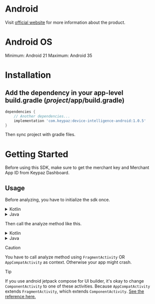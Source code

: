# Android

Visit [official website](https://keypaz.com) for more information about the product.

# Android OS

Minimum: Android 21
Maximum: Android 35

# Installation

## Add the dependency in your app-level build.gradle (*project*/app/build.gradle)

```gradle
dependencies {
	// Another dependencies...
	implementation 'com.keypaz:device-intelligence-android:1.0.5'
}
```

Then sync project with gradle files.

# Getting Started

Before using this SDK, make sure to get the merchant key and Merchant App ID from Keypaz Dashboard.

## Usage

Before analyzing, you have to initialize the sdk once.

<details>
<summary>Kotlin</summary>
 
```kotlin
// get keypaz instance
val keypaz = KeypazFactory.getInstance()

keypaz.initialize(this, "YOUR_MERCHANT_KEY", "YOUR_MERCHANT_APP_ID")
```
 
</details>

<details>
<summary>Java</summary>

```java
// get keypaz instance
Keypaz keypaz = KeypazFactory.getInstance();

keypaz.initialize(this, "YOUR_MERCHANT_KEY", "YOUR_MERCHANT_APP_ID");
```
 
</details>

Then call the analyze method like this.

<details>
<summary>Kotlin</summary>
 
```kotlin
keypaz.setup(this).analyze { result ->
  if (result.hasException) {
    val exception = result.exception
    // handle error here
    return
  }

  // your activity id
  val activityId = result.activityId
}
```
 
</details>

<details>
<summary>Java</summary>

```java
keypaz.setup(this).analyze(result -> {
	if (result.getHasException()) {
		KeypazException exception = result.getException();
		// handle error here
		return null;
	}

	// your activity id
	String activityId = result.getActivityId();

	return null;
});
```
 
</details>

> [!CAUTION]
> You have to call analyze method using `FragmentActivity` OR `AppCompatActivity` as context.
> Otherwise your app might crash.

> [!TIP]
> If you use android jetpack compose for UI builder, it's okay to change `ComponentActivity` to one of these activities.
> Because `AppCompatActivity` extends `FragmentActivity`, which extends `ComponentActivity`.
> [See the reference here.](https://stackoverflow.com/a/67364675)
